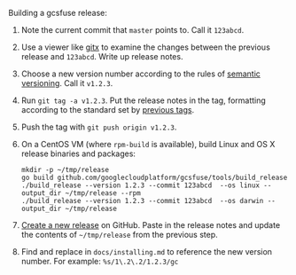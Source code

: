 Building a gcsfuse release:

1.  Note the current commit that `master` points to. Call it `123abcd`.

2.  Use a viewer like [gitx](http://rowanj.github.io/gitx/) to examine the
    changes between the previous release and `123abcd`. Write up release notes.

3.  Choose a new version number according to the rules of [semantic
    versioning][semver]. Call it `v1.2.3`.

4.  Run `git tag -a v1.2.3`. Put the release notes in the tag, formatting
    according to the standard set by [previous tags][tags].

5.  Push the tag with `git push origin v1.2.3`.

6.  On a CentOS VM (where `rpm-build` is available), build Linux and OS X
    release binaries and packages:

        mkdir -p ~/tmp/release
        go build github.com/googlecloudplatform/gcsfuse/tools/build_release
        ./build_release --version 1.2.3 --commit 123abcd  --os linux --output_dir ~/tmp/release --rpm
        ./build_release --version 1.2.3 --commit 123abcd  --os darwin --output_dir ~/tmp/release

7.  [Create a new release][new-release] on GitHub. Paste in the release notes
    and update the contents of `~/tmp/release` from the previous step.

8.  Find and replace in `docs/installing.md` to reference the new version
    number. For example: `%s/1\.2\.2/1.2.3/gc`

[semver]: http://semver.org/
[tags]: https://github.com/GoogleCloudPlatform/gcsfuse/tags
[new-release]: https://github.com/GoogleCloudPlatform/gcsfuse/releases/new
